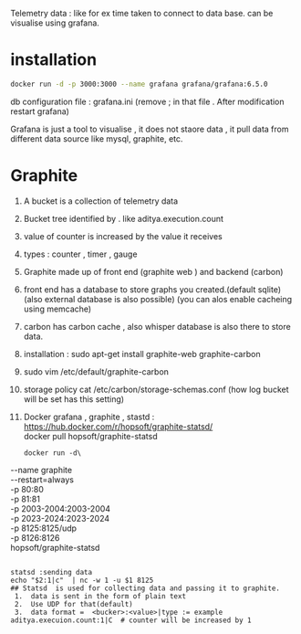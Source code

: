 
Telemetry data : like for ex time taken to connect to data base. can be visualise using grafana.

# installation 
```bash
docker run -d -p 3000:3000 --name grafana grafana/grafana:6.5.0
```

db configuration file : grafana.ini  (remove ; in that file . After modification restart grafana) 

Grafana is just a tool to visualise , it does not staore data , it pull data from different data source like mysql, graphite, etc.

# Graphite
  1.  A bucket is a collection of telemetry data
  2.  Bucket tree identified by . like aditya.execution.count
  3. value of counter is increased by the value it receives
  4. types : counter , timer , gauge
  5. Graphite made up of front end (graphite web ) and backend (carbon)
  6. front end has a database to store graphs you created.(default sqlite)(also external database is also possible) (you can alos enable cacheing using memcache)
  7. carbon has carbon cache , also whisper database is also there to store data.
  8. installation : sudo apt-get install graphite-web graphite-carbon
  9.  sudo vim /etc/default/graphite-carbon 
  10. storage policy  cat /etc/carbon/storage-schemas.conf (how log bucket will be set has this setting)
  11.  Docker grafana , graphite , stastd : https://hub.docker.com/r/hopsoft/graphite-statsd/   
        docker pull hopsoft/graphite-statsd
        
        ```
        docker run -d\
 --name graphite\
 --restart=always\
 -p 80:80\
 -p 81:81\
 -p 2003-2004:2003-2004\
 -p 2023-2024:2023-2024\
 -p 8125:8125/udp\
 -p 8126:8126\
 hopsoft/graphite-statsd
 ```
 
 statsd :sending data
 echo "$2:1|c"  | nc -w 1 -u $1 8125
 ## Statsd  is used for collecting data and passing it to graphite.
  1.  data is sent in the form of plain text
  2.  Use UDP for that(default)
  3.  data format =  <bucker>:<value>|type := example aditya.execuion.count:1|C  # counter will be increased by 1
  
  
  
